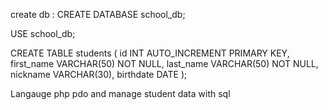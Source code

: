 create db :
CREATE DATABASE school_db;

USE school_db;

CREATE TABLE students (
    id INT AUTO_INCREMENT PRIMARY KEY,
    first_name VARCHAR(50) NOT NULL,
    last_name VARCHAR(50) NOT NULL,
    nickname VARCHAR(30),
    birthdate DATE
);

Langauge php pdo and manage student data with sql
